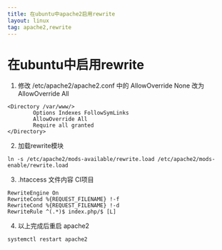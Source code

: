 ```yaml
---
title: 在ubuntu中apache2启用rewrite
layout: linux
tag: apache2,rewrite
---
```

# 在ubuntu中启用rewrite  


1. 修改 /etc/apache2/apache2.conf 中的 AllowOverride None 改为 AllowOverride All  
```
<Directory /var/www/>
        Options Indexes FollowSymLinks
        AllowOverride All
        Require all granted
</Directory>  
```

2. 加载rewrite模块  
```
ln -s /etc/apache2/mods-available/rewrite.load /etc/apache2/mods-enable/rewrite.load
```

3. .htaccess 文件内容 CI项目  
```
RewriteEngine On
RewriteCond %{REQUEST_FILENAME} !-f
RewriteCond %{REQUEST_FILENAME} !-d
RewriteRule ^(.*)$ index.php/$ [L]
```

4. 以上完成后重启 apache2  
```
systemctl restart apache2
```